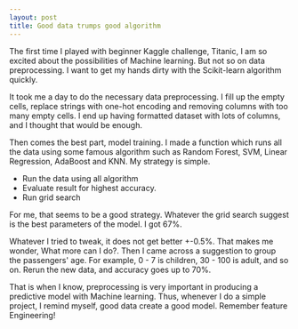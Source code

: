 ```yaml
---
layout: post
title: Good data trumps good algorithm
---
```


The first time I played with beginner Kaggle challenge, Titanic, I am so excited about the possibilities of Machine learning. But not so on data preprocessing. I want to get my hands dirty with the Scikit-learn algorithm quickly. 

It took me a day to do the necessary data preprocessing. I fill up the empty cells, replace strings with one-hot encoding and removing columns with too many empty cells. I end up having formatted dataset with lots of columns, and I thought that would be enough.

Then comes the best part, model training. I made a function which runs all the data using some famous algorithm such as Random Forest, SVM, Linear Regression, AdaBoost and KNN. My strategy is simple. 

- Run the data using all algorithm
- Evaluate result for highest accuracy.
- Run grid search

For me, that seems to be a good strategy. Whatever the grid search suggest is the best parameters of the model. I got 67%.

Whatever I tried to tweak, it does not get better +-0.5%. That makes me wonder, What more can I do?. Then I came across a suggestion to group the passengers' age. For example, 0 - 7 is children, 30 - 100 is adult, and so on. Rerun the new data, and accuracy goes up to 70%.

That is when I know, preprocessing is very important in producing a predictive model with Machine learning. Thus, whenever I do a simple project, I remind myself, good data create a good model. Remember feature Engineering!
